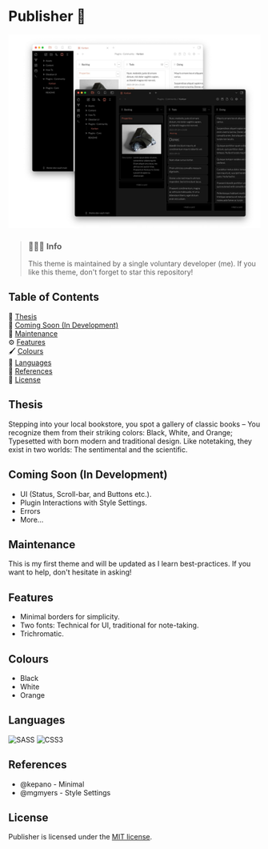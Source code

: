 # Publisher 🐧

![photo](src/photo.jpg)


<blockquote class="callout callout_info">
  <h3>👨🏻‍💻 Info</h3>
  <p>
    This theme is maintained by a single voluntary developer (me). If you like this theme, don't forget to star this repository!
  </p>
</blockquote>



## Table of Contents
🦁 [Thesis](#Thesis) <br>
📰 [Coming Soon (In Development)](#Coming-Soon-In-Development) <br>
🔧 [Maintenance](#Maintenance) <br>
⚙️ [Features](#Features) <br>
🖌️ [Colours](#Colours) <br>
📕 [Languages](#Languages) <br>
📗 [References](#References) <br>
📘 [License](#License)


## Thesis
Stepping into your local bookstore, you spot a gallery of classic books – You recognize them from their striking colors: Black, White, and Orange; Typesetted with born modern and traditional design. Like notetaking, they exist in two worlds: The sentimental and the scientific.

## Coming Soon (In Development)
* UI (Status, Scroll-bar, and Buttons etc.).
* Plugin Interactions with Style Settings.
* Errors
* More...

## Maintenance

This is my first theme and will be updated as I learn best-practices. If you want to help, don't hesitate in asking!  

## Features

* Minimal borders for simplicity.
* Two fonts: Technical for UI, traditional for note-taking.
* Trichromatic.

## Colours

* Black
* White
* Orange


## Languages
![SASS](https://img.shields.io/badge/SASS-hotpink.svg?style=for-the-badge&logo=SASS&logoColor=white)
![CSS3](https://img.shields.io/badge/css3-%231572B6.svg?style=for-the-badge&logo=css3&logoColor=white)

## References

* @kepano - Minimal
* @mgmyers - Style Settings
## License

Publisher is licensed under the [MIT license](https://github.com/aidanastridge/Publisher/blob/master/LICENSE).

